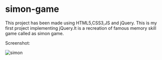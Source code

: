 # simon-game
This project has been made using HTML5,CSS3,JS and jQuery.
This is my first project implementing jQuery.It is a recreation of famous memory skill game called as simon game. 

Screenshot:

![simon](https://user-images.githubusercontent.com/72762824/146660312-72cebbdc-1da4-4722-a52e-6af8da432d87.PNG)
